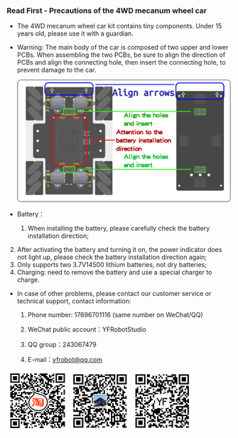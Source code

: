 ### **Read First - Precautions of the 4WD mecanum wheel car**

- The 4WD mecanum wheel car kit contains tiny components. Under 15 years old, please use it with a guardian.

- Warning: The main body of the car is composed of two upper and lower PCBs. When assembling the two PCBs, be sure to align the direction of PCBs and align the connecting hole, then insert the connecting hole, to prevent damage to the car.

  ![4wd_installation](https://github.com/YFROBOT-TM/yfrobot-tm.github.io/raw/master/pic/4wd_PCBinstallation_en.png)

- Battery：

  1. When installing the battery, please carefully check the battery installation direction;
2. After activating the battery and turning it on, the power indicator does not light up, please check the battery installation direction again;
  3. Only supports two 3.7V14500 lithium batteries, not dry batteries;
4. Charging: need to remove the battery and use a special charger to charge.
  
- In case of other problems, please contact our customer service or technical support, contact information:

  1. Phone number: 17696701116 (same number on WeChat/QQ)

  2. WeChat public account：YFRobotStudio

  3. QQ group：243067479

  4. E-mail：yfrobot@qq.com

![img](https://github.com/YFROBOT-TM/yfrobot-tm.github.io/raw/master/pic/4wd_2.png)![img](https://github.com/YFROBOT-TM/yfrobot-tm.github.io/raw/master/pic/4wd_3.png)![img](https://github.com/YFROBOT-TM/yfrobot-tm.github.io/raw/master/pic/4wd_4.png)

 

 

 